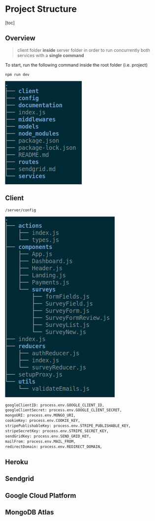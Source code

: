 # Project Structure







[toc]



## Overview

> client folder **inside** server folder in order to run concurrently both services with a **single command**

To start, run the following command inside the root folder (i.e. project)

```
npm run dev
```



![Alt text](./images/overall-project-structure.png "Overall Project Structure")



## Client

``` 
/server/config
```

![Alt text](./images/folder-structure-client.png "Client Folder Structure")



```bash
googleClientID: process.env.GOOGLE_CLIENT_ID,
googleClientSecret: process.env.GOOGLE_CLIENT_SECRET,
mongoURI: process.env.MONGO_URI,
cookieKey: process.env.COOKIE_KEY,
stripePublishableKey: process.env.STRIPE_PUBLISHABLE_KEY,
stripeSecretKey: process.env.STRIPE_SECRET_KEY,
sendGridKey: process.env.SEND_GRID_KEY,
mailFrom: process.env.MAIL_FROM,
redirectDomain: process.env.REDIRECT_DOMAIN,
```



## Heroku

## Sendgrid

## Google Cloud Platform

## MongoDB Atlas